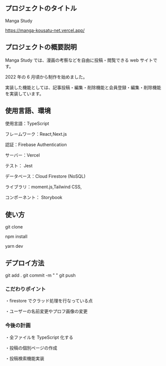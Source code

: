 ## プロジェクトのタイトル

Manga Study

https://manga-kousatu-net.vercel.app/

## プロジェクトの概要説明

Manga Study では、漫画の考察などを自由に投稿・閲覧できる web サイトです。

2022 年の 6 月頃から制作を始めました。

実装した機能としては、記事投稿・編集・削除機能と会員登録・編集・削除機能を実装しています。

## 使用言語、環境

使用言語：TypeScript

フレームワーク：React,Next.js

認証：Firebase Authentication

サーバー：Vercel

テスト： Jest

データベース：Cloud Firestore (NoSQL)

ライブラリ：moment.js,Tailwind CSS,

コンポーネント： Storybook

## 使い方

git clone

npm install

yarn dev

## デプロイ方法

git add .
git commit -m " "
git push

### こだわりポイント

・firestore でクラッド処理を行なっている点

・ユーザーの名前変更やプロフ画像の変更

### 今後の計画

・全ファイルを TypeScript 化する

・投稿の個別ページの作成

・投稿検索機能実装
